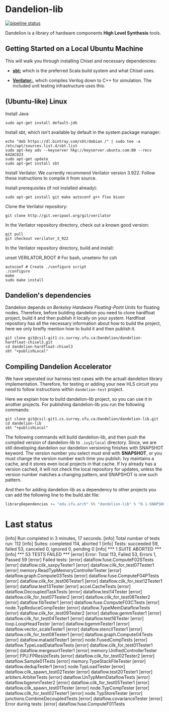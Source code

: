 # Dandelion-lib

[![pipeline status](https://csil-git1.cs.surrey.sfu.ca/Dandelion/dandelion-lib/badges/master/pipeline.svg)](https://csil-git1.cs.surrey.sfu.ca/Dandelion/dandelion-lib/commits/master)


Dandelion is a library of hardware components **High Level Synthesis** tools.

## Getting Started on a Local Ubuntu Machine

This will walk you through installing Chisel and necessary dependencies:

* **[sbt:](https://www.scala-sbt.org/)** which is the preferred Scala build system and what Chisel uses.

* **[Verilator:](https://www.veripool.org/wiki/verilator)**, which compiles Verilog down to C++ for simulation. The included unit testing infrastructure uses this.

## (Ubuntu-like) Linux

Install Java

```
sudo apt-get install default-jdk
```

Install sbt, which isn't available by default in the system package manager:

```
echo "deb https://dl.bintray.com/sbt/debian /" | sudo tee -a /etc/apt/sources.list.d/sbt.list
sudo apt-key adv --keyserver hkp://keyserver.ubuntu.com:80 --recv 642AC823
sudo apt-get update
sudo apt-get install sbt
```

Install Verilator. We currently recommend Verilator version 3.922. Follow these instructions to compile it from source.

Install prerequisites (if not installed already):

```
sudo apt-get install git make autoconf g++ flex bison
```

Clone the Verilator repository:

```
git clone http://git.veripool.org/git/verilator
```
In the Verilator repository directory, check out a known good version:

```
git pull
git checkout verilator_3_922
```

In the Verilator repository directory, build and install:

unset VERILATOR_ROOT # For bash, unsetenv for csh
```
autoconf # Create ./configure script
./configure
make
sudo make install
```


## Dandelion's dependencies
Dandelion depends on _Berkeley Hardware Floating-Point Units_ for floating nodes. Therefore, before building dandelion you need to clone hardfloat project, build it and then publish it locally on your system. Hardfloat repository has all the necessary information about how to build the project, here we only breifly mention how to build it and then publish it.

```
git clone git@csil-git1.cs.surrey.sfu.ca:Dandelion/dandelion-hardfloat-chisel3.git
cd dandelion-hardfloat-chisel3
sbt "+publishLocal"
```

## Compiling Dandelion Accelerator
We have seperated our harness test cases with the actuall dandelion library implementation. Therefore, for testing or adding your new HLS circuit you need to follow instructions within `dandelion-test` project.

Here we explain how to build dandelion-lib project, so you can use it in another projects. For publishing dandelion-lib you run the following commands:

```shell
git clone git@csil-git1.cs.surrey.sfu.ca:Dandelion/dandelion-lib.git
cd dandelion-lib
sbt "+publishLocal"
```

The following commands will build dandelion-lib, and then push the compiled version of dandelion-lib to `.ivy2/local` directory. Since, we are still developing dandelion our dandelion versioning finishes with SNAPSHOT keyword.
The version number you select must end with **SNAPSHOT**, or you must change the version number each time you publish.
Ivy maintains a cache, and it stores even local projects in that cache.
If Ivy already has a version cached, it will not check the local repository for updates, unless the version number matches a changing pattern, and SNAPSHOT is one such pattern.

And then for adding dandelion-lib as a dependency to other projects you can add the following line to the build.sbt file:
```scala
libraryDependencies += "edu.sfu.arch" %% "dandelion-lib" % "0.1-SNAPSHOT"
```

# Last status

[info] Run completed in 3 minutes, 17 seconds.
[info] Total number of tests run: 112
[info] Suites: completed 114, aborted 1
[info] Tests: succeeded 59, failed 53, canceled 0, ignored 0, pending 0
[info] *** 1 SUITE ABORTED ***
[info] *** 53 TESTS FAILED ***
[error] Error: Total 113, Failed 53, Errors 1, Passed 59
[error] Failed tests:
[error] 	dataflow.fuse.ComputeF02STests
[error] 	dataflow.cilk_saxpyTester1
[error] 	dataflow.cilk_for_test07Tester1
[error] 	memory.ReadTypMemoryControllerTester
[error] 	dataflow.graph.Compute03Tests
[error] 	dataflow.fuse.ComputeF04PTests
[error] 	dataflow.cilk_for_test06Tester1
[error] 	dataflow.cilk_for_test12Tester1
[error] 	dataflow.test13Tester
[error] 	accel.CacheTests
[error] 	dataflow.DecoupledTaskTests
[error] 	dataflow.test14Tester
[error] 	dataflow.cilk_for_test07Tester2
[error] 	dataflow.cilk_for_test08Tester2
[error] 	dataflow.fibTester1
[error] 	dataflow.fuse.ComputeF03CTests
[error] 	node.TypReduceCompTester
[error] 	dataflow.TypeMemDataflowTests
[error] 	dataflow.cilk_for_test09Tester2
[error] 	dataflow.gemmTester1
[error] 	dataflow.cilk_for_test04Tester1
[error] 	dataflow.test16Tester
[error] 	loop.LoopHeadTester
[error] 	dataflow.bgemmTester1
[error] 	dataflow.vector_scaleTester1
[error] 	dataflow.stencilTester1
[error] 	dataflow.cilk_for_test08Tester1
[error] 	dataflow.graph.Compute04Tests
[error] 	dataflow.mataddTester1
[error] 	node.FusedCompTests
[error] 	dataflow.TypeLoadDataflowTests
[error] 	dataflow.cilk_for_test01Tester1
[error] 	dataflow.mergesortTester1
[error] 	memory.UnifiedControllerTester
[error] 	FPU.FPResizeTests
[error] 	dataflow.cilk_for_test02Tester2
[error] 	dataflow.Sample01Tests
[error] 	memory.TypeStackFileTester
[error] 	dataflow.dedupTester1
[error] 	node.TypLoadTester
[error] 	dataflow.cilk_spawn_test02Tester
[error] 	dataflow.test20Tester1
[error] 	arbiters.ArbiterTests
[error] 	dataflow.UnTypMemDataflowTests
[error] 	dataflow.bgemmTester2
[error] 	dataflow.cilk_for_test05Tester1
[error] 	dataflow.cilk_spawn_test01Tester
[error] 	node.TypCompTester
[error] 	dataflow.cilk_for_test02Tester1
[error] 	node.TypStoreTester
[error] 	junctions.CombineDecoupledTests
[error] 	dataflow.covarianceTester
[error] Error during tests:
[error] 	dataflow.fuse.ComputeF01Tests
